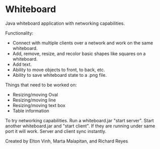# Whiteboard
Java whiteboard application with networking capabilities.

Functionality: 
- Connect with multiple clients over a network and work on the same whiteboard.
- Add, remove, resize, and recolor basic shapes like squares on a whiteboard.
- Add text.
- Ability to move objects to front, to back, etc.
- Ability to save whiteboard state to a .png file.

Things that need to be worked on:
- Resizing/moving Oval
- Resizing/moving line
- Resizing/moving text box
- Table information

To try networking capabilities. Run a whiteboard.jar "start server". Start another whiteboard.jar
and "start client". If they are running under same port it will work. Server and client sync
instantly.

Created by Elton Vinh, Marta Malapitan, and Richard Reyes

